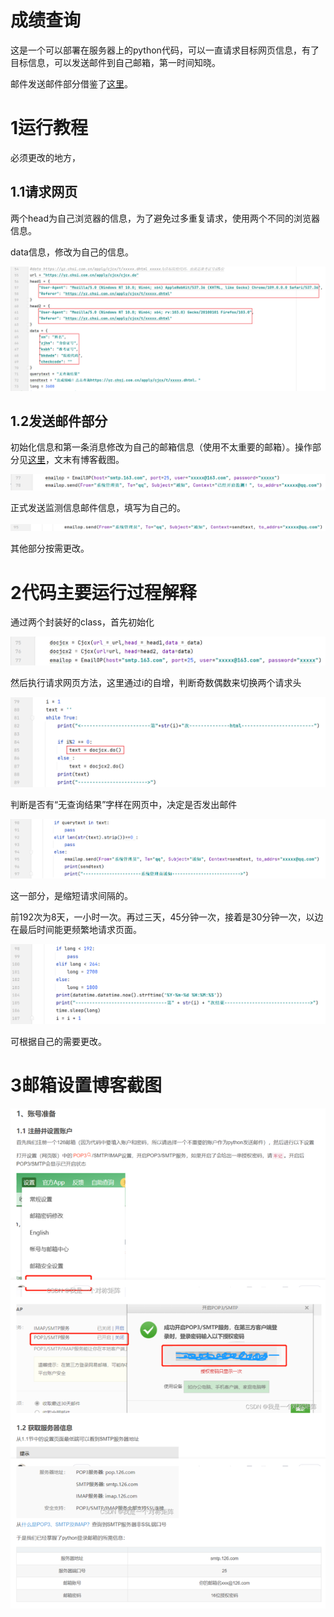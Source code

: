 # 成绩查询

这是一个可以部署在服务器上的python代码，可以一直请求目标网页信息，有了目标信息，可以发送邮件到自己邮箱，第一时间知晓。

邮件发送邮件部分借鉴了[这里](https://github.com/thgpddl/CodeHub/blob/main/Tools/email/emailop.py)。

# 1运行教程

必须更改的地方，

## 1.1请求网页

两个head为自己浏览器的信息，为了避免过多重复请求，使用两个不同的浏览器信息。

data信息，修改为自己的信息。

![image-20230209193633198](README.assets/image-20230209193633198.png)

## 1.2发送邮件部分

初始化信息和第一条消息修改为自己的邮箱信息（使用不太重要的邮箱）。操作部分见[这里](https://blog.csdn.net/qq_40243750/article/details/126032582)，文末有博客截图。

![image-20230209193910995](README.assets/image-20230209193910995.png)

正式发送监测信息邮件信息，填写为自己的。

![image-20230209194011900](README.assets/image-20230209194011900.png)

其他部分按需更改。

# 2代码主要运行过程解释

通过两个封装好的class，首先初始化

![image-20230209194150694](README.assets/image-20230209194150694.png)

然后执行请求网页方法，这里通过i的自增，判断奇数偶数来切换两个请求头

![image-20230209194258981](README.assets/image-20230209194258981.png)

判断是否有“无查询结果”字样在网页中，决定是否发出邮件

![image-20230209194353717](README.assets/image-20230209194353717.png)

这一部分，是缩短请求间隔的。

前192次为8天，一小时一次。再过三天，45分钟一次，接着是30分钟一次，以边在最后时间能更频繁地请求页面。

![image-20230209194525605](README.assets/image-20230209194525605.png)

可根据自己的需要更改。

# 3邮箱设置博客截图

![image-20230209195239230](README.assets/image-20230209195239230.png)